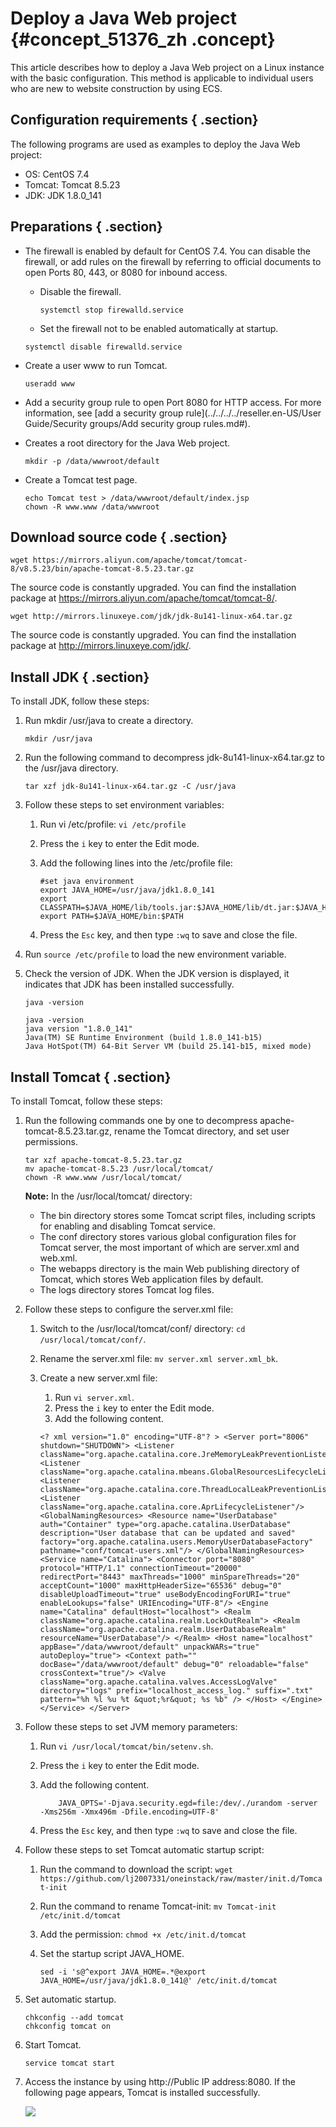 # Deploy a Java Web project {#concept_51376_zh .concept}

This article describes how to deploy a Java Web project on a Linux instance with the basic configuration. This method is applicable to individual users who are new to website construction by using ECS.

## Configuration requirements { .section}

The following programs are used as examples to deploy the Java Web project:

-   OS: CentOS 7.4
-   Tomcat: Tomcat 8.5.23
-   JDK: JDK 1.8.0\_141

## Preparations { .section}

-   The firewall is enabled by default for CentOS 7.4. You can disable the firewall, or add rules on the firewall by referring to official documents to open Ports 80, 443, or 8080 for inbound access.

    -   Disable the firewall.

        ```language-bash
        systemctl stop firewalld.service
        
        ```

    -   Set the firewall not to be enabled automatically at startup.
    ```language-bash
    systemctl disable firewalld.service
    
    ```

-   Create a user www to run Tomcat.

    ```language-bash
    useradd www
    
    ```

-   Add a security group rule to open Port 8080 for HTTP access. For more information, see [add a security group rule](../../../../reseller.en-US/User Guide/Security groups/Add security group rules.md#).
-   Creates a root directory for the Java Web project.

    ```language-bash
    mkdir -p /data/wwwroot/default
    
    ```

-   Create a Tomcat test page.

    ```language-bash
    echo Tomcat test > /data/wwwroot/default/index.jsp
    chown -R www.www /data/wwwroot
    ```


## Download source code { .section}

```language-bash
wget https://mirrors.aliyun.com/apache/tomcat/tomcat-8/v8.5.23/bin/apache-tomcat-8.5.23.tar.gz
```

The source code is constantly upgraded. You can find the installation package at https://mirrors.aliyun.com/apache/tomcat/tomcat-8/.

```language-bash
wget http://mirrors.linuxeye.com/jdk/jdk-8u141-linux-x64.tar.gz

```

The source code is constantly upgraded. You can find the installation package at http://mirrors.linuxeye.com/jdk/.

## Install JDK { .section}

To install JDK, follow these steps:

1.  Run mkdir /usr/java to create a directory.

    ```language-bash
    mkdir /usr/java
    
    ```

2.  Run the following command to decompress jdk-8u141-linux-x64.tar.gz to the /usr/java directory.

    ```language-bash
    tar xzf jdk-8u141-linux-x64.tar.gz -C /usr/java
    
    ```

3.  Follow these steps to set environment variables:
    1.  Run vi /etc/profile: `vi /etc/profile`
    2.  Press the `i` key to enter the Edit mode.
    3.  Add the following lines into the /etc/profile file:

        ```language-bash
        #set java environment
        export JAVA_HOME=/usr/java/jdk1.8.0_141
        export CLASSPATH=$JAVA_HOME/lib/tools.jar:$JAVA_HOME/lib/dt.jar:$JAVA_HOME/lib
        export PATH=$JAVA_HOME/bin:$PATH
        ```

    4.  Press the `Esc` key, and then type `:wq` to save and close the file.
4.  Run `source /etc/profile` to load the new environment variable.
5.  Check the version of JDK. When the JDK version is displayed, it indicates that JDK has been installed successfully.

    ```language-bash
    java -version
    
    ```

    ```language-bash
    java -version
    java version "1.8.0_141"
    Java(TM) SE Runtime Environment (build 1.8.0_141-b15)
    Java HotSpot(TM) 64-Bit Server VM (build 25.141-b15, mixed mode)
    ```


## Install Tomcat { .section}

To install Tomcat, follow these steps:

1.  Run the following commands one by one to decompress apache-tomcat-8.5.23.tar.gz, rename the Tomcat directory, and set user permissions.

    ```language-bash
    tar xzf apache-tomcat-8.5.23.tar.gz
    mv apache-tomcat-8.5.23 /usr/local/tomcat/
    chown -R www.www /usr/local/tomcat/
    ```

    **Note:** In the /usr/local/tomcat/ directory:

    -   The bin directory stores some Tomcat script files, including scripts for enabling and disabling Tomcat service.
    -   The conf directory stores various global configuration files for Tomcat server, the most important of which are server.xml and web.xml.
    -   The webapps directory is the main Web publishing directory of Tomcat, which stores Web application files by default.
    -   The logs directory stores Tomcat log files.
2.  Follow these steps to configure the server.xml file:
    1.  Switch to the /usr/local/tomcat/conf/ directory: `cd /usr/local/tomcat/conf/`.
    2.  Rename the server.xml file: `mv server.xml server.xml_bk`.
    3.  Create a new server.xml file:

        1.  Run `vi server.xml`.
        2.  Press the `i` key to enter the Edit mode.
        3.  Add the following content.
        ```
        <? xml version="1.0" encoding="UTF-8"? > <Server port="8006" shutdown="SHUTDOWN"> <Listener className="org.apache.catalina.core.JreMemoryLeakPreventionListener"/> <Listener className="org.apache.catalina.mbeans.GlobalResourcesLifecycleListener"/> <Listener className="org.apache.catalina.core.ThreadLocalLeakPreventionListener"/> <Listener className="org.apache.catalina.core.AprLifecycleListener"/> <GlobalNamingResources> <Resource name="UserDatabase" auth="Container" type="org.apache.catalina.UserDatabase" description="User database that can be updated and saved" factory="org.apache.catalina.users.MemoryUserDatabaseFactory" pathname="conf/tomcat-users.xml"/> </GlobalNamingResources> <Service name="Catalina"> <Connector port="8080" protocol="HTTP/1.1" connectionTimeout="20000" redirectPort="8443" maxThreads="1000" minSpareThreads="20" acceptCount="1000" maxHttpHeaderSize="65536" debug="0" disableUploadTimeout="true" useBodyEncodingForURI="true" enableLookups="false" URIEncoding="UTF-8"/> <Engine name="Catalina" defaultHost="localhost"> <Realm className="org.apache.catalina.realm.LockOutRealm"> <Realm className="org.apache.catalina.realm.UserDatabaseRealm" resourceName="UserDatabase"/> </Realm> <Host name="localhost" appBase="/data/wwwroot/default" unpackWARs="true" autoDeploy="true"> <Context path="" docBase="/data/wwwroot/default" debug="0" reloadable="false" crossContext="true"/> <Valve className="org.apache.catalina.valves.AccessLogValve" directory="logs" prefix="localhost_access_log." suffix=".txt" pattern="%h %l %u %t &quot;%r&quot; %s %b" /> </Host> </Engine> </Service> </Server>
        ```

3.  Follow these steps to set JVM memory parameters:
    1.  Run `vi /usr/local/tomcat/bin/setenv.sh`.
    2.  Press the `i` key to enter the Edit mode.
    3.  Add the following content.

        ```language-bash
        	JAVA_OPTS='-Djava.security.egd=file:/dev/./urandom -server -Xms256m -Xmx496m -Dfile.encoding=UTF-8'
        
        ```

    4.  Press the `Esc` key, and then type `:wq` to save and close the file.
4.  Follow these steps to set Tomcat automatic startup script:
    1.  Run the command to download the script: `wget https://github.com/lj2007331/oneinstack/raw/master/init.d/Tomcat-init` 
    2.  Run the command to rename Tomcat-init: `mv Tomcat-init /etc/init.d/tomcat` 
    3.  Add the permission: `chmod +x /etc/init.d/tomcat` 
    4.  Set the startup script JAVA\_HOME.

        ```
        sed -i 's@^export JAVA_HOME=.*@export JAVA_HOME=/usr/java/jdk1.8.0_141@' /etc/init.d/tomcat
        
        ```

5.  Set automatic startup.

    ```language-bash
    chkconfig --add tomcat
    chkconfig tomcat on
    ```

6.  Start Tomcat.

    ```language-bash
    service tomcat start
    
    ```

7.  Access the instance by using http://Public IP address:8080. If the following page appears, Tomcat is installed successfully.

    ![](http://static-aliyun-doc.oss-cn-hangzhou.aliyuncs.com/assets/img/9766/153949587412983_en-US.png)


